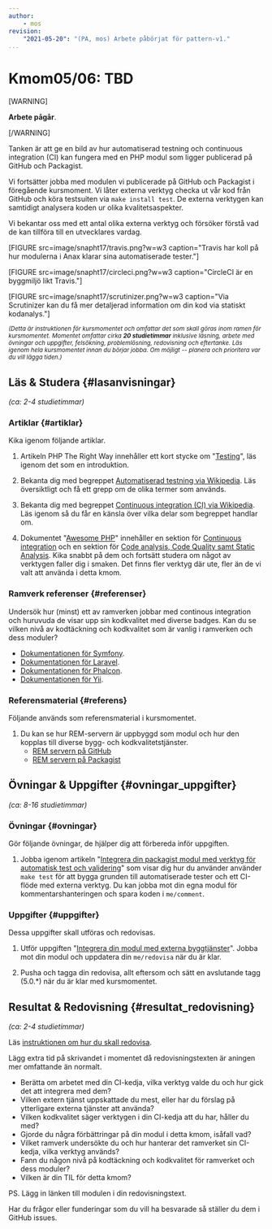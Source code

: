 ```yaml
---
author:
    - mos
revision:
    "2021-05-20": "(PA, mos) Arbete påbörjat för pattern-v1."
...
```

Kmom05/06: TBD
==================================

[WARNING]

**Arbete pågår**.

[/WARNING]

<!--stop-->


Tanken är att ge en bild av hur automatiserad testning och continuous integration (CI) kan fungera med en PHP modul som ligger publicerad på GitHub och Packagist.

Vi fortsätter jobba med modulen vi publicerade på GitHub och Packagist i föregående kursmoment. Vi låter externa verktyg checka ut vår kod från GitHub och köra testsuiten via `make install test`. De externa verktygen kan samtidigt analysera koden ur olika kvalitetsaspekter.

Vi bekantar oss med ett antal olika externa verktyg och försöker förstå vad de kan tillföra till en utvecklares vardag.

<!--more-->

[FIGURE src=image/snapht17/travis.png?w=w3 caption="Travis har koll på hur modulerna i Anax klarar sina automatiserade tester."]

[FIGURE src=image/snapht17/circleci.png?w=w3 caption="CircleCI är en byggmiljö likt Travis."]

[FIGURE src=image/snapht17/scrutinizer.png?w=w3 caption="Via Scrutinizer kan du få mer detaljerad information om din kod via statiskt kodanalys."]


<small><i>(Detta är instruktionen för kursmomentet och omfattar det som skall göras inom ramen för kursmomentet. Momentet omfattar cirka **20 studietimmar** inklusive läsning, arbete med övningar och uppgifter, felsökning, problemlösning, redovisning och eftertanke. Läs igenom hela kursmomentet innan du börjar jobba. Om möjligt -- planera och prioritera var du vill lägga tiden.)</i></small>



Läs & Studera  {#lasanvisningar}
---------------------------------

*(ca: 2-4 studietimmar)*



### Artiklar {#artiklar}

Kika igenom följande artiklar.

1. Artikeln PHP The Right Way innehåller ett kort stycke om "[Testing](http://www.phptherightway.com/#testing)", läs igenom det som en introduktion.

1. Bekanta dig med begreppet [Automatiserad testning via Wikipedia](https://en.wikipedia.org/wiki/Test_automation). Läs översiktligt och få ett grepp om de olika termer som används.

1. Bekanta dig med begreppet [Continuous integration (CI) via Wikipedia](https://en.wikipedia.org/wiki/Continuous_integration). Läs igenom så du får en känsla över vilka delar som begreppet handlar om.

1. Dokumentet "[Awesome PHP](https://github.com/ziadoz/awesome-php/blob/master/README.md)" innehåller en sektion för [Continuous integration](https://github.com/ziadoz/awesome-php/blob/master/README.md#continuous-integration) och en sektion för [Code analysis, Code Quality samt Static Analysis](https://github.com/ziadoz/awesome-php/blob/master/README.md#code-analysis). Kika snabbt på dem och fortsätt studera om något av verktygen faller dig i smaken. Det finns fler verktyg där ute, fler än de vi valt att använda i detta kmom.



### Ramverk referenser {#referenser}

Undersök hur (minst) ett av ramverken jobbar med continous integration och huruvuda de visar upp sin kodkvalitet med diverse badges. Kan du se vilken nivå av kodtäckning och kodkvalitet som är vanlig i ramverken och dess moduler?

* [Dokumentationen för Symfony](https://symfony.com/doc/current/).
* [Dokumentationen för Laravel](https://laravel.com/docs/5.7).
* [Dokumentationen för Phalcon](https://docs.phalconphp.com/en/).
* [Dokumentationen för Yii](https://www.yiiframework.com/doc/guide/2.0/en).



### Referensmaterial {#referens}

Följande används som referensmaterial i kursmomentet.

1. Du kan se hur REM-servern är uppbyggd som modul och hur den kopplas till diverse bygg- och kodkvalitetstjänster.
    * [REM servern på GitHub](https://github.com/canax/remserver)
    * [REM servern på Packagist](https://packagist.org/packages/anax/remserver)



Övningar & Uppgifter  {#ovningar_uppgifter}
-------------------------------------------

*(ca: 8-16 studietimmar)*



### Övningar {#ovningar}

Gör följande övningar, de hjälper dig att förbereda inför uppgiften.

1. Jobba igenom artikeln "[Integrera din packagist modul med verktyg för automatisk test och validering](kunskap/integrera-din-packagist-modul-med-verktyg-for-automatisk-test-och-validering)" som visar dig hur du använder använder `make test` för att bygga grunden till automatiserade tester och ett CI-flöde med externa verktyg. Du kan jobba mot din egna modul för kommentarshanteringen och spara koden i `me/comment`.



### Uppgifter {#uppgifter}

Dessa uppgifter skall utföras och redovisas.

1. Utför uppgiften "[Integrera din modul med externa byggtjänster](uppgift/integrera-din-modul-med-externa-byggtjanster)". Jobba mot din modul och uppdatera din `me/redovisa` när du är klar.

1. Pusha och tagga din redovisa, allt eftersom och sätt en avslutande tagg (5.0.\*) när du är klar med kursmomentet.



Resultat & Redovisning  {#resultat_redovisning}
-----------------------------------------------

*(ca: 2-4 studietimmar)*

Läs [instruktionen om hur du skall redovisa](./../redovisa).

Lägg extra tid på skrivandet i momentet då redovisningstexten är aningen mer omfattande än normalt.

* Berätta om arbetet med din CI-kedja, vilka verktyg valde du och hur gick det att integrera med dem?
* Vilken extern tjänst uppskattade du mest, eller har du förslag på ytterligare externa tjänster att använda?
* Vilken kodkvalitet säger verktygen i din CI-kedja att du har, håller du med?
* Gjorde du några förbättringar på din modul i detta kmom, isåfall vad?
* Vilket ramverk undersökte du och hur hanterar det ramverket sin CI-kedja, vilka verktyg används?
* Fann du någon nivå på kodtäckning och kodkvalitet för ramverket och dess moduler?
* Vilken är din TIL för detta kmom?

PS. Lägg in länken till modulen i din redovisningstext.

Har du frågor eller funderingar som du vill ha besvarade så ställer du dem i GitHub issues.

<!--
1. Artikel om BDD, Behat, Mink samt phpunit mink.
1. Artikel om prestandastester.
-->

